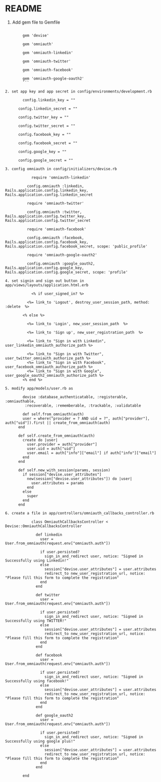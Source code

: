 # README

1. Add gem file to Gemfile
```

		gem 'devise'

		gem 'omniauth'

		gem 'omniauth-linkedin'

		gem 'omniauth-twitter' 

		gem 'omniauth-facebook'

		gem 'omniauth-google-oauth2'
		```

2. set app key and app secret in config/environments/development.rb

		config.linkedin_key = ""

	  config.linkedin_secret = ""

	  config.twitter_key = ""

	  config.twitter_secret = ""

	  config.facebook_key = ""

	  config.facebook_secret = ""

	  config.google_key = ""

	  config.google_secret = "" 

3. config omniauth in config/initializers/devise.rb

		 	require 'omniauth-linkedin'

		  config.omniauth :linkedin,  Rails.application.config.linkedin_key, Rails.application.config.linkedin_secret

		  require 'omniauth-twitter'

		  config.omniauth :twitter,  Rails.application.config.twitter_key, Rails.application.config.twitter_secret

		  require 'omniauth-facebook'

		  config.omniauth :facebook,  Rails.application.config.facebook_key, Rails.application.config.facebook_secret, scope: 'public_profile'

		  require 'omniauth-google-oauth2'

		  config.omniauth :google_oauth2,  Rails.application.config.google_key, Rails.application.config.google_secret, scope: 'profile'

4. set signin and sign out button in app/views/layouts/application.html.erb

			<% if user_signed_in? %>

	      <%= link_to 'Logout', destroy_user_session_path, method: :delete  %>

	    <% else %>

	      <%= link_to 'Login', new_user_session_path  %>

	      <%= link_to 'Sign up', new_user_registration_path  %>

	      <%= link_to "Sign in with Linkedin", user_linkedin_omniauth_authorize_path %>

	      <%= link_to "Sign in with Twitter", user_twitter_omniauth_authorize_path %>
	      <%= link_to "Sign in with Facebook", user_facebook_omniauth_authorize_path %>
	      <%= link_to "Sign in with Google", user_google_oauth2_omniauth_authorize_path %>
	    <% end %>

5. modify app/models/user.rb as

		devise :database_authenticatable, :registerable, :omniauthable,
         :recoverable, :rememberable, :trackable, :validatable

		def self.from_omniauth(auth)
	    user = where("provider = ? AND uid = ?", auth["provider"], auth["uid"]).first || create_from_omniauth(auth)
	  end

	  def self.create_from_omniauth(auth)
	    create do |user|
	      user.provider = auth["provider"]
	      user.uid = auth["uid"]
	      user.email = auth["info"]["email"] if auth["info"]["email"]
	    end
	  end

	  def self.new_with_session(params, session)
	    if session["devise.user_attributes"]
	      new(session["devise.user_attributes"]) do |user|
	        user.attributes = params
	      end
	    else
	      super
	    end
	  end 

6. create a file in app/controllers/omniauth_callbacks_controller.rb

			class OmniauthCallbacksController < Devise::OmniauthCallbacksController   

			  def linkedin
			    user = User.from_omniauth(request.env["omniauth.auth"])

			    if user.persisted?
			      sign_in_and_redirect user, notice: "Signed in Successfully using Linkedin!"
			    else
			      session["devise.user_attributes"] = user.attributes
			      redirect_to new_user_registration_url, notice: "Please fill this form to complete the registration"
			    end
			  end

			  def twitter
			    user = User.from_omniauth(request.env["omniauth.auth"])

			    if user.persisted?
			      sign_in_and_redirect user, notice: "Signed in Successfully using TWITTER!"
			    else
			      session["devise.user_attributes"] = user.attributes
			      redirect_to new_user_registration_url, notice: "Please fill this form to complete the registration"
			    end
			  end

			  def facebook
			    user = User.from_omniauth(request.env["omniauth.auth"])

			    if user.persisted?
			      sign_in_and_redirect user, notice: "Signed in Successfully using facebook!"
			    else
			      session["devise.user_attributes"] = user.attributes
			      redirect_to new_user_registration_url, notice: "Please fill this form to complete the registration"
			    end
			  end

			  def google_oauth2
			    user = User.from_omniauth(request.env["omniauth.auth"])

			    if user.persisted?
			      sign_in_and_redirect user, notice: "Signed in Successfully using google plus!"
			    else
			      session["devise.user_attributes"] = user.attributes
			      redirect_to new_user_registration_url, notice: "Please fill this form to complete the registration"
			    end
			  end
		 
		end

